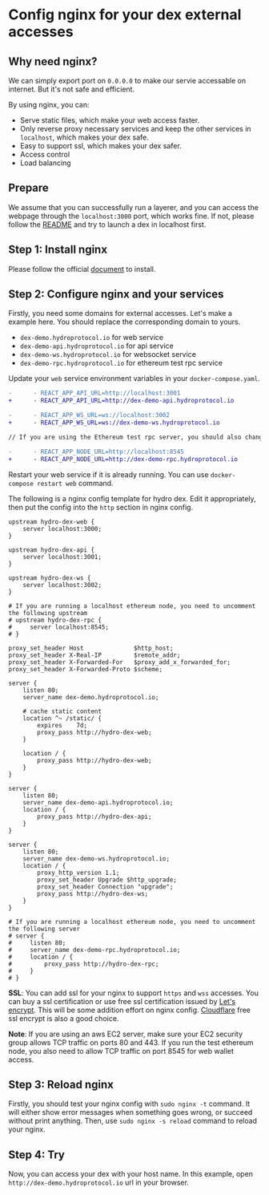
# Config nginx for your dex external accesses

## Why need nginx?

We can simply export port on `0.0.0.0` to make our servie accessable on internet. But it's not safe and efficient.

By using nginx, you can:

- Serve static files, which make your web access faster.
- Only reverse proxy necessary services and keep the other services in `localhost`, which makes your dex safe.
- Easy to support ssl, which makes your dex safer.
- Access control
- Load balancing

## Prepare

We assume that you can successfully run a layerer, and you can access the webpage through the `localhost:3000` port, which works fine. If not, please follow the [README](../) and try to launch a dex in localhost first.


## Step 1: Install nginx

Please follow the official [document](https://www.nginx.com/resources/wiki/start/topics/tutorials/install/) to install.

## Step 2: Configure nginx and your services

Firstly, you need some domains for external accesses. Let's make a example here. You should replace the corresponding domain to yours.

- `dex-demo.hydroprotocol.io` for web service
- `dex-demo-api.hydroprotocol.io` for api service
- `dex-demo-ws.hydroprotocol.io` for websocket service
- `dex-demo-rpc.hydroprotocol.io` for ethereum test rpc service

Update your `web` service environment variables in your `docker-compose.yaml`. 

```diff
-      - REACT_APP_API_URL=http://localhost:3001
+      - REACT_APP_API_URL=http://dex-demo-api.hydroprotocol.io

-      - REACT_APP_WS_URL=ws://localhost:3002
+      - REACT_APP_WS_URL=ws://dex-demo-ws.hydroprotocol.io

// If you are using the Ethereum test rpc server, you should also change:

-      - REACT_APP_NODE_URL=http://localhost:8545
+      - REACT_APP_NODE_URL=http://dex-demo-rpc.hydroprotocol.io
```

Restart your web service if it is already running. You can use `docker-compose restart web` command.

The following is a nginx config template for hydro dex. Edit it appropriately, then put the config into the `http` section in nginx config.

```nginx
upstream hydro-dex-web {
    server localhost:3000;
}

upstream hydro-dex-api {
    server localhost:3001;
}

upstream hydro-dex-ws {
    server localhost:3002;
}

# If you are running a localhost ethereum node, you need to uncomment the following upstream
# upstream hydro-dex-rpc {
#     server localhost:8545;
# }

proxy_set_header Host              $http_host;
proxy_set_header X-Real-IP         $remote_addr;
proxy_set_header X-Forwarded-For   $proxy_add_x_forwarded_for;
proxy_set_header X-Forwarded-Proto $scheme;

server {
    listen 80;
    server_name dex-demo.hydroprotocol.io;

    # cache static content
    location ^~ /static/ {
        expires    7d;
        proxy_pass http://hydro-dex-web;
    }

    location / {
        proxy_pass http://hydro-dex-web;
    }
}

server {
    listen 80;
    server_name dex-demo-api.hydroprotocol.io;
    location / {
        proxy_pass http://hydro-dex-api;
    }
}

server {
    listen 80;
    server_name dex-demo-ws.hydroprotocol.io;
    location / {
        proxy_http_version 1.1;
        proxy_set_header Upgrade $http_upgrade;
        proxy_set_header Connection "upgrade";
        proxy_pass http://hydro-dex-ws;
    }
}

# If you are running a localhost ethereum node, you need to uncomment the following server
# server {
#     listen 80;
#     server_name dex-demo-rpc.hydroprotocol.io;
#     location / {
#         proxy_pass http://hydro-dex-rpc;
#     }
# }

```

**SSL**: You can add ssl for your nginx to support `https` and `wss` accesses. You can buy a ssl certification or use free ssl certification issued by [Let's encrypt](https://letsencrypt.org/). This will be some addition effort on nginx config. [Cloudflare](https://cloudflare.com) free ssl encrypt is also a good choice.

**Note**: If you are using an aws EC2 server, make sure your EC2 security group allows TCP traffic on ports 80 and 443. If you run the test ethereum node, you also need to allow TCP traffic on port 8545 for web wallet access.

## Step 3: Reload nginx

Firstly, you should test your nginx config with `sudo nginx -t` command. It will either show error messages when something goes wrong, or succeed without print anything. Then, use `sudo nginx -s reload` command to reload your nginx.

## Step 4: Try

Now, you can access your dex with your host name. In this example, open `http://dex-demo.hydroprotocol.io` url in your browser.


